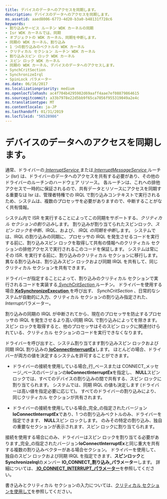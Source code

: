 ```yaml
---
title: デバイスのデータへのアクセスを同期します。
description: デバイスのデータへのアクセスを同期します。
ms.assetid: aaed8006-6773-4d20-b3a0-b48131f728c6
keywords:
- 割り込みサービス ルーチン WDK カーネルの同期
- Isr WDK カーネルでは、同期
- オブジェクトの WDK カーネル、同期を中断します。
- 同期の WDK カーネル、割り込み
- 1 つの割り込みのベクトルの WDK カーネル
- クリティカル セクション ルーチン WDK カーネル
- 割り込みスピン ロック WDK カーネル
- スピン ロック WDK カーネル
- 同期の WDK カーネル、デバイスのデータへのアクセスします。
- SynchCritSection
- SynchronizeIrql
- SpinLock パラメーター
ms.date: 06/16/2017
ms.localizationpriority: medium
ms.openlocfilehash: ac4f704b4295982d69aaff4aae7ef08879864615
ms.sourcegitcommit: a33b7978e22d5bb9f65ca7056f955319049a2e4c
ms.translationtype: MT
ms.contentlocale: ja-JP
ms.lasthandoff: 01/31/2019
ms.locfileid: "56528986"
---
```

# <a name="synchronizing-access-to-device-data"></a>デバイスのデータへのアクセスを同期します。





通常、ドライバーの[ *InterruptService* ](https://msdn.microsoft.com/library/windows/hardware/ff547958)または[ *InterruptMessageService* ](https://msdn.microsoft.com/library/windows/hardware/ff547940)ルーチン (Isr) は、ドライバーのデータへのアクセスを共有する必要があり、その他のドライバーのルーチンのハードウェア リソース。 各ルーチンは、これへの排他アクセスで一時的に保証されるので、共有データとリソースにアクセスを同期する重要なは Isr は、管理者特権での IRQL で割り込みコンテキストで実行されるため、システムは、複数のプロセッサを必要がありますので、中断することがなく共有情報。

システム内で ISR を実行することによってこの同期をサポートする、*クリティカル セクションの割り込み*します。 割り込みが割り当てられたスピンロック、*スピン ロックを中断*、IRQL、および、 *IRQL の同期を中断*します。 システムでは、IRQL の割り込みの同期に、プロセッサの IRQL を発生させるコードを実行する前に、割り込みスピン ロックを取得して共有の情報へのクリティカル セクションの排他アクセスで実行されるこのコードを保証します。 システムは常にその ISR. を実行する前に、割り込みのクリティカル セクションに移行します。 異なる割り込みは、割り込みスピン ロックおよび同期 IRQL を共有して、同じクリティカル セクションを共有できます。

ドライバーが指定することによって、割り込みのクリティカル セクションで実行されるコードを実装する[ *SynchCritSection* ](https://msdn.microsoft.com/library/windows/hardware/ff563928)ルーチン。 ドライバーを使用する場合[ **KeSynchronizeExecution** ](https://msdn.microsoft.com/library/windows/hardware/ff553302)を呼び出す、 *SynchCritSection* 、日常的なシステムが自動的に入力、クリティカル セクションの割り込み指定された、 *Interrupt*パラメーター。

割り込みの同期の IRQL が中断されてから、現在のプロセッサを防止するプロセッサの IRQL を発生させるより高い同期 IRQL で割り込みによってを除きます。 スピン ロックを取得すると、他のプロセッサはそのスピン ロックに関連付けられている、クリティカル セクションのコードを実行できなくなります。

ドライバーを呼び出すと、システム割り当てます割り込みスピン ロックおよび同期 IRQL 割り込みの[ **IoConnectInterruptEx**](https://msdn.microsoft.com/library/windows/hardware/ff548378)します。 ほとんどの場合、ドライバーが両方の値を決定するシステムを許可することができます。

-   ドライバーの接続を使用している場合\_行\_ベースまたは CONNECT\_メッセージ\_ベースのバージョンの**IoConnectInterruptEx**を指定し、 **NULL**スピン ロックでは、すべてのデバイスの割り込みの間で共有する、スピン ロックに割り当てられます。 システムでは、同期 IRQL の値も決定します (ドライバーは高い値を指定必要に応じて)。 すべてのドライバーの割り込みにより、同じクリティカル セクションが共有されます。

-   ドライバーの接続を使用している場合\_完全\_の指定されたバージョン**IoConnectInterruptEx**であり、1 つの割り込みベクトルのみ、ドライバーを指定できます、 **NULL**スピン ロックします。 のみその特定の割り込み、独自の重要なセクションが表示されます、スピン ロックに割り当てられます。

接続を使用する場合にのみ、ドライバーはスピン ロックを割り当てる必要があります\_完全\_の指定されたバージョン**IoConnectInterruptEx**と同じ重大を共有する複数の割り込みベクターがある場合セクション。 ドライバーを使用して、独自のスピン ロックおよび同期 IRQL を指定できます、**スピンロック**と**SynchronizeIrql**のメンバー **IO\_CONNECT\_割り込み\_パラメーター**します。 詳細については、[ **IO\_CONNECT\_INTERRUPT\_パラメーター**](https://msdn.microsoft.com/library/windows/hardware/ff550541)を参照してください。

書き込みとクリティカル セクションの入力については、[クリティカル セクションを使用して](using-critical-sections.md)を参照してください。

 

 




